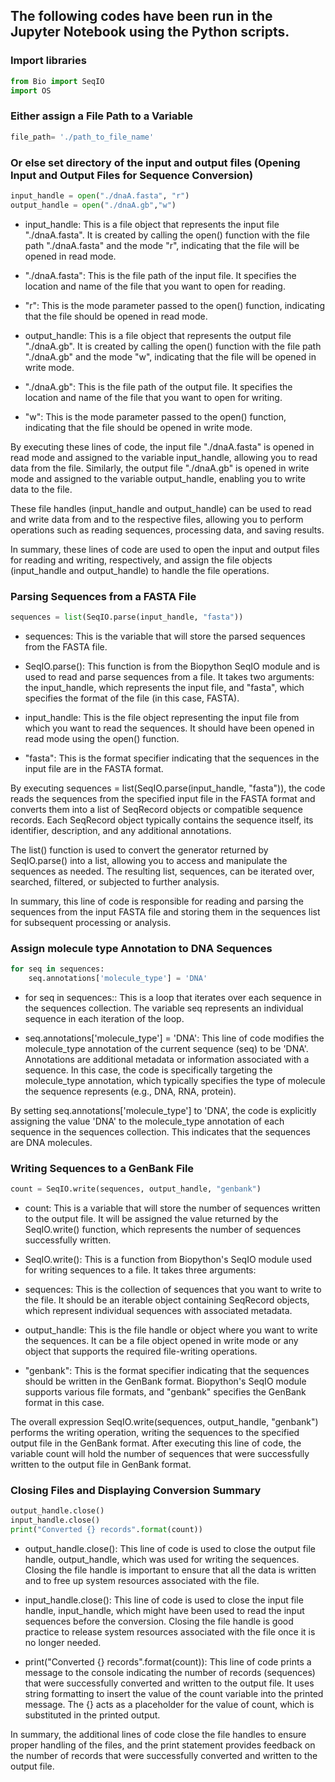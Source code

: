 ## The following codes have been run in the Jupyter Notebook using the Python scripts.


### Import libraries

```python
from Bio import SeqIO
import OS
```

### Either assign a File Path to a Variable

```python
file_path= './path_to_file_name'
```

### Or else set directory of the input and output files (Opening Input and Output Files for Sequence Conversion)

```python
input_handle = open("./dnaA.fasta", "r")
output_handle = open("./dnaA.gb","w")          
```
* input_handle: This is a file object that represents the input file "./dnaA.fasta". It is created by calling the open() function with the file path "./dnaA.fasta" and the mode "r", indicating that the file will be opened in read mode.

* "./dnaA.fasta": This is the file path of the input file. It specifies the location and name of the file that you want to open for reading.

* "r": This is the mode parameter passed to the open() function, indicating that the file should be opened in read mode.

* output_handle: This is a file object that represents the output file "./dnaA.gb". It is created by calling the open() function with the file path "./dnaA.gb" and the mode "w", indicating that the file will be opened in write mode.

* "./dnaA.gb": This is the file path of the output file. It specifies the location and name of the file that you want to open for writing.

* "w": This is the mode parameter passed to the open() function, indicating that the file should be opened in write mode.

By executing these lines of code, the input file "./dnaA.fasta" is opened in read mode and assigned to the variable input_handle, allowing you to read data from the file. Similarly, the output file "./dnaA.gb" is opened in write mode and assigned to the variable output_handle, enabling you to write data to the file.

These file handles (input_handle and output_handle) can be used to read and write data from and to the respective files, allowing you to perform operations such as reading sequences, processing data, and saving results.

In summary, these lines of code are used to open the input and output files for reading and writing, respectively, and assign the file objects (input_handle and output_handle) to handle the file operations.

### Parsing Sequences from a FASTA File

```python
sequences = list(SeqIO.parse(input_handle, "fasta"))
```
* sequences: This is the variable that will store the parsed sequences from the FASTA file.

* SeqIO.parse(): This function is from the Biopython SeqIO module and is used to read and parse sequences from a file. It takes two arguments: the input_handle, which represents the input file, and "fasta", which specifies the format of the file (in this case, FASTA).

* input_handle: This is the file object representing the input file from which you want to read the sequences. It should have been opened in read mode using the open() function.

* "fasta": This is the format specifier indicating that the sequences in the input file are in the FASTA format.

By executing sequences = list(SeqIO.parse(input_handle, "fasta")), the code reads the sequences from the specified input file in the FASTA format and converts them into a list of SeqRecord objects or compatible sequence records. Each SeqRecord object typically contains the sequence itself, its identifier, description, and any additional annotations.

The list() function is used to convert the generator returned by SeqIO.parse() into a list, allowing you to access and manipulate the sequences as needed. The resulting list, sequences, can be iterated over, searched, filtered, or subjected to further analysis.

In summary, this line of code is responsible for reading and parsing the sequences from the input FASTA file and storing them in the sequences list for subsequent processing or analysis.


### Assign molecule type Annotation to DNA Sequences

```python
for seq in sequences:
    seq.annotations['molecule_type'] = 'DNA'
```

* for seq in sequences:: This is a loop that iterates over each sequence in the sequences collection. The variable seq represents an individual sequence in each iteration of the loop.

* seq.annotations['molecule_type'] = 'DNA': This line of code modifies the molecule_type annotation of the current sequence (seq) to be 'DNA'. Annotations are additional metadata or information associated with a sequence. In this case, the code is specifically targeting the molecule_type annotation, which typically specifies the type of molecule the sequence represents (e.g., DNA, RNA, protein).

By setting seq.annotations['molecule_type'] to 'DNA', the code is explicitly assigning the value 'DNA' to the molecule_type annotation of each sequence in the sequences collection. This indicates that the sequences are DNA molecules.

### Writing Sequences to a GenBank File

```python
count = SeqIO.write(sequences, output_handle, "genbank")
```
* count: This is a variable that will store the number of sequences written to the output file. It will be assigned the value returned by the SeqIO.write() function, which represents the number of sequences successfully written.

* SeqIO.write(): This is a function from Biopython's SeqIO module used for writing sequences to a file. It takes three arguments:

* sequences: This is the collection of sequences that you want to write to the file. It should be an iterable object containing SeqRecord objects, which represent individual sequences with associated metadata.

* output_handle: This is the file handle or object where you want to write the sequences. It can be a file object opened in write mode or any object that supports the required file-writing operations.

* "genbank": This is the format specifier indicating that the sequences should be written in the GenBank format. Biopython's SeqIO module supports various file formats, and "genbank" specifies the GenBank format in this case.

The overall expression SeqIO.write(sequences, output_handle, "genbank") performs the writing operation, writing the sequences to the specified output file in the GenBank format. After executing this line of code, the variable count will hold the number of sequences that were successfully written to the output file in GenBank format.

### Closing Files and Displaying Conversion Summary

```python
output_handle.close()
input_handle.close()
print("Converted {} records".format(count))
```
* output_handle.close(): This line of code is used to close the output file handle, output_handle, which was used for writing the sequences. Closing the file handle is important to ensure that all the data is written and to free up system resources associated with the file.

* input_handle.close(): This line of code is used to close the input file handle, input_handle, which might have been used to read the input sequences before the conversion. Closing the file handle is good practice to release system resources associated with the file once it is no longer needed.

* print("Converted {} records".format(count)): This line of code prints a message to the console indicating the number of records (sequences) that were successfully converted and written to the output file. It uses string formatting to insert the value of the count variable into the printed message. The {} acts as a placeholder for the value of count, which is substituted in the printed output.

In summary, the additional lines of code close the file handles to ensure proper handling of the files, and the print statement provides feedback on the number of records that were successfully converted and written to the output file.


